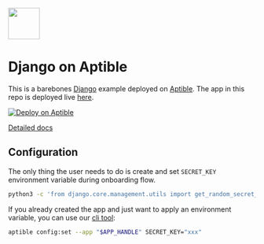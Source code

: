 <br>
<img src="https://user-images.githubusercontent.com/4295811/226700092-ffbd0c01-dba1-4880-8b77-a4d26e6228f0.svg"  width="64">

# Django on Aptible

This is a barebones [Django](https://www.djangoproject.com/) example deployed on [Aptible](https://aptible.com). The app in this repo is deployed live [here](https://app-52709.on-aptible.com/).

[![Deploy on Aptible](https://app.aptible.com/deploy-on-aptible.svg)](https://app.aptible.com/create)

[Detailed docs](https://www.aptible.com/docs/python-quickstart)

## Configuration

The only thing the user needs to do is create and set `SECRET_KEY` environment
variable during onboarding flow.

```bash
python3 -c 'from django.core.management.utils import get_random_secret_key; print(get_random_secret_key())'
```

If you already created the app and just want to apply an environment variable,
you can use our [cli tool](https://www.aptible.com/docs/cli):

```bash
aptible config:set --app "$APP_HANDLE" SECRET_KEY="xxx"
```

